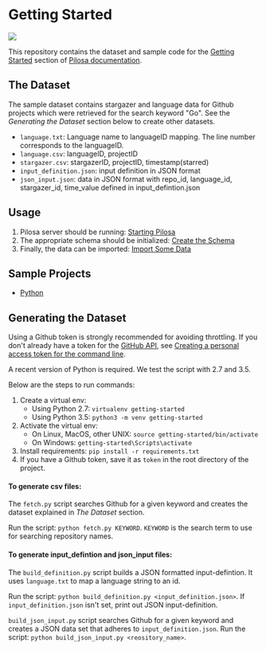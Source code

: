 # Getting Started

<a href="https://github.com/pilosa"><img src="https://img.shields.io/badge/pilosa-v0.8.1-blue.svg"></a>

This repository contains the dataset and sample code for the [Getting Started](https://www.pilosa.com/docs/getting-started/) section of [Pilosa documentation](https://www.pilosa.com/docs/introduction/).

## The Dataset

The sample dataset contains stargazer and language data for Github projects which were retrieved for the search keyword "Go". See the *Generating the Dataset* section below to create other datasets.

* `language.txt`: Language name to languageID mapping. The line number corresponds to the languageID.
* `language.csv`: languageID, projectID
* `stargazer.csv`: stargazerID, projectID, timestamp(starred)
* `input_definition.json`: input definition in JSON format 
* `json_input.json`: data in JSON format with repo_id, language_id, stargazer_id, time_value defined in input_defintion.json
## Usage

1. Pilosa server should be running: [Starting Pilosa](https://www.pilosa.com/docs/getting-started/#starting-pilosa)
2. The appropriate schema should be initialized: [Create the Schema](https://www.pilosa.com/docs/getting-started/#create-the-schema)
3. Finally, the data can be imported: [Import Some Data](https://www.pilosa.com/docs/getting-started/#import-some-data)

## Sample Projects

* [Python](https://github.com/pilosa/getting-started/tree/master/python)

## Generating the Dataset
Using a Github token is strongly recommended for avoiding throttling. If you don't already have a token for the [GitHub API](https://developer.github.com/v3/), see [Creating a personal access token for the command line](https://help.github.com/articles/creating-a-personal-access-token-for-the-command-line/).

A recent version of Python is required. We test the script with 2.7 and 3.5.

Below are the steps to run commands:

1. Create a virtual env:
	* Using Python 2.7: `virtualenv getting-started`
	* Using Python 3.5: `python3 -m venv getting-started`
2. Activate the virtual env:
	* On Linux, MacOS, other UNIX: `source getting-started/bin/activate`
	* On Windows: `getting-started\Scripts\activate`
3. Install requirements: `pip install -r requirements.txt`
4. If you have a Github token, save it as `token` in the root directory of the project.


#### To generate csv files:

The `fetch.py` script searches Github for a given keyword and creates the dataset explained in *The Dataset* section.

Run the script: `python fetch.py KEYWORD`.
`KEYWORD` is the search term to use for searching repository names.

#### To generate input_defintion and json_input files:

The `build_definition.py` script builds a JSON formatted input-defintion. It uses `language.txt` to map a language string to an id.

Run the script: `python build_definition.py <input_definition.json>`.
If `input_definition.json` isn't set, print out JSON input-definition.

`build_json_input.py` script searches Github for a given keyword and creates a JSON data set that adheres to `input_definition.json`.
Run the script: `python build_json_input.py <reository_name>`.

